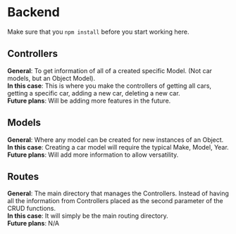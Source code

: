 # Backend
Make sure that you `npm install` before you start working here.<br>

## Controllers
**General**: To get information of all of a created specific Model. (Not car models, but an Object Model).<br>
**In this case**: This is where you make the controllers of getting all cars, getting a specific car, adding a new car, deleting a new car.<br>
**Future plans**: Will be adding more features in the future.<br>

## Models
**General**: Where any model can be created for new instances of an Object.<br>
**In this case**: Creating a car model will require the typical Make, Model, Year.<br>
**Future plans**: Will add more information to allow versatility.<br>

## Routes
**General**: The main directory that manages the Controllers. Instead of having all the information from Controllers placed as the second parameter of the CRUD functions.<br>
**In this case**: It will simply be the main routing directory.<br>
**Future plans**: N/A<br>